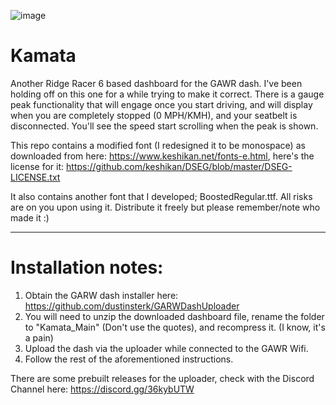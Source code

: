 ![image](https://github.com/tbeaulieu/Kamata/assets/3193399/06b3b21b-62cf-423d-8bc7-4203170a15b7)

# Kamata
 Another Ridge Racer 6 based dashboard for the GAWR dash. I've been holding off on this one for a while trying to make it correct. There is a gauge peak functionality that will engage once you start driving, and will display when you are completely stopped (0 MPH/KMH), and your seatbelt is disconnected. You'll see the speed start scrolling when the peak is shown.

This repo contains a modified font (I redesigned it to be monospace) as downloaded from here: https://www.keshikan.net/fonts-e.html, here's the license for it: https://github.com/keshikan/DSEG/blob/master/DSEG-LICENSE.txt

It also contains another font that I developed; BoostedRegular.ttf. All risks are on you upon using it. Distribute it freely but please remember/note who made it :)

---

# Installation notes:

1) Obtain the GARW dash installer here: https://github.com/dustinsterk/GARWDashUploader
2) You will need to unzip the downloaded dashboard file, rename the folder to "Kamata_Main" (Don't use the quotes), and recompress it. (I know, it's a pain)
3) Upload the dash via the uploader while connected to the GAWR Wifi.
4) Follow the rest of the aforementioned instructions.

There are some prebuilt releases for the uploader, check with the Discord Channel here: https://discord.gg/36kybUTW
